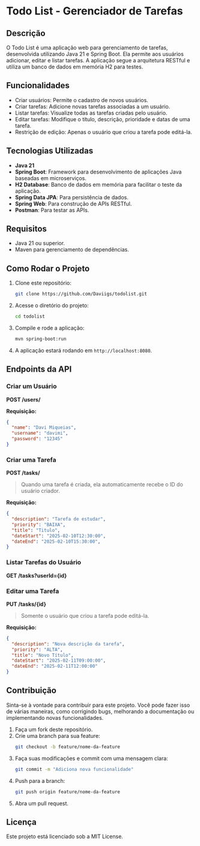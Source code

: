 # Todo List - Gerenciador de Tarefas

## Descrição
O Todo List é uma aplicação web para gerenciamento de tarefas, desenvolvida utilizando Java 21 e Spring Boot. Ela permite aos usuários adicionar, editar e listar tarefas. A aplicação segue a arquitetura RESTful e utiliza um banco de dados em memória H2 para testes.

## Funcionalidades
- Criar usuários: Permite o cadastro de novos usuários.
- Criar tarefas: Adicione novas tarefas associadas a um usuário.
- Listar tarefas: Visualize todas as tarefas criadas pelo usuário.
- Editar tarefas: Modifique o título, descrição, prioridade e datas de uma tarefa.
- Restrição de edição: Apenas o usuário que criou a tarefa pode editá-la.

## Tecnologias Utilizadas
- **Java 21**
- **Spring Boot**: Framework para desenvolvimento de aplicações Java baseadas em microserviços.
- **H2 Database**: Banco de dados em memória para facilitar o teste da aplicação.
- **Spring Data JPA**: Para persistência de dados.
- **Spring Web**: Para construção de APIs RESTful.
- **Postman**: Para testar as APIs.

## Requisitos
- Java 21 ou superior.
- Maven para gerenciamento de dependências.

## Como Rodar o Projeto
1. Clone este repositório:
   ```bash
   git clone https://github.com/Daviigs/todolist.git
   ```
2. Acesse o diretório do projeto:
   ```bash
   cd todolist
   ```
3. Compile e rode a aplicação:
   ```bash
   mvn spring-boot:run
   ```
4. A aplicação estará rodando em `http://localhost:8080`.

## Endpoints da API

### Criar um Usuário
**POST /users/**

**Requisição:**
```json
{
  "name": "Davi Miqueias",
  "username": "davimi",
  "password": "12345"
}
```

### Criar uma Tarefa
**POST /tasks/**

> Quando uma tarefa é criada, ela automaticamente recebe o ID do usuário criador.

**Requisição:**
```json
{
  "description": "Tarefa de estudar",
  "priority": "BAIXA",
  "title": "Titulo",
  "dateStart": "2025-02-10T12:30:00",
  "dateEnd": "2025-02-10T15:30:00",
}
```

### Listar Tarefas do Usuário
**GET /tasks?userId={id}**

### Editar uma Tarefa
**PUT /tasks/{id}**

> Somente o usuário que criou a tarefa pode editá-la.

**Requisição:**
```json
{
  "description": "Nova descrição da tarefa",
  "priority": "ALTA",
  "title": "Novo Título",
  "dateStart": "2025-02-11T09:00:00",
  "dateEnd": "2025-02-11T12:00:00"
}
```

## Contribuição
Sinta-se à vontade para contribuir para este projeto. Você pode fazer isso de várias maneiras, como corrigindo bugs, melhorando a documentação ou implementando novas funcionalidades.

1. Faça um fork deste repositório.
2. Crie uma branch para sua feature:
   ```bash
   git checkout -b feature/nome-da-feature
   ```
3. Faça suas modificações e commit com uma mensagem clara:
   ```bash
   git commit -m "Adiciona nova funcionalidade"
   ```
4. Push para a branch:
   ```bash
   git push origin feature/nome-da-feature
   ```
5. Abra um pull request.

## Licença
Este projeto está licenciado sob a MIT License.

